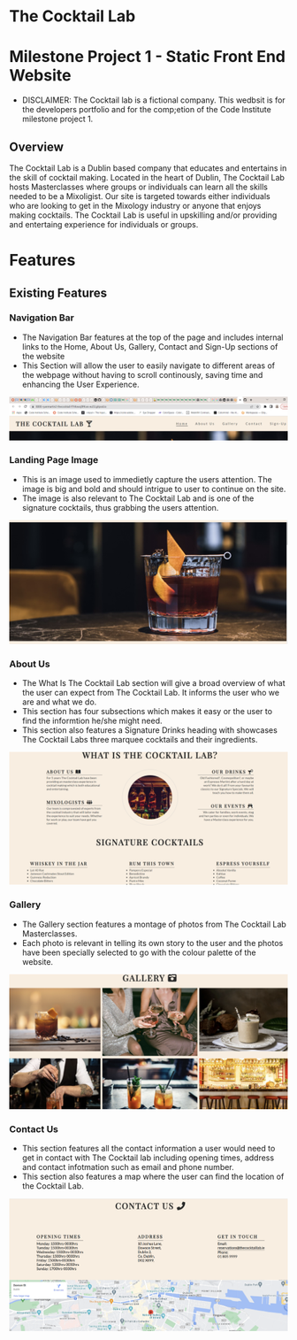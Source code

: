 # The Cocktail Lab 
# Milestone Project 1 - Static Front End Website 

* DISCLAIMER: The Cocktail lab is a fictional company. This wedbsit is for the developers portfolio and for the comp;etion of the Code Institute milestone project 1. 

## Overview 

The Cocktail Lab is a Dublin based company that educates and entertains in the skill of cocktail making. Located in the heart of Dublin, The Cocktail Lab hosts Masterclasses where groups or individuals can learn all the skills needed to be a Mixoligist. Our site is targeted towards either individuals who are looking to get in the Mixology industry or anyone that enjoys making cocktails. The Cocktail Lab is useful in upskilling and/or providing and entertaing experience for individuals or groups. 

# Features 

## Existing Features

### Navigation Bar

* The Navigation Bar features at the top of the page and includes internal links to the Home, About Us, Gallery, Contact and Sign-Up sections of the website
* This Section will allow the user to easily navigate to different areas of the webpage without having to scroll continously, saving time and enhancing the User Experience.  

![Navigation Bar Image](assets/images/Screenshot1.png) 

### Landing Page Image 

* This is an image used to immedietly capture the users attention. The image is big and bold and should intrigue to user to continue on the site. 
* The image is also relevant to The Cocktail Lab and is one of the signature cocktails, thus grabbing the users attention. 

![Landing Page Image](assets/images/Screenshot2.png) 

### About Us 

* The What Is The Cocktail Lab section will give a broad overview of what the user can expect from The Cocktail Lab. It informs the user who we are and what we do. 
* This section has four subsections which makes it easy or the user to find the informtion he/she might need. 
* This section also features a Signature Drinks heading with showcases The Cocktail Labs three marquee cocktails and their ingredients. 

![About Us image](assets/images/Screenshot3.png)

### Gallery 

* The Gallery section features a montage of photos from The Cocktail Lab Masterclasses. 
* Each photo is relevant in telling its own story to the user and the photos have been specially selected to go with the colour palette of the website. 

![Gallery Image](assets/images/Screenshot5.png)

### Contact Us 

* This section features all the contact information a user would need to get in contact with The Cocktail lab including opening times, address and contact infotmation such as email and phone number. 
* This section also features a map where the user can find the location of the Cocktail Lab. 

![Contact Us Image](assets/images/Screenshot6.png)




